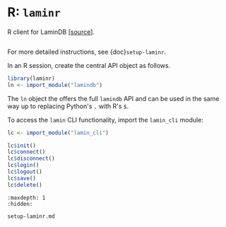 # R: `laminr`

R client for LaminDB [[source](https://github.com/laminlabs/laminr)].

```{include} includes/quick-setup-laminr.md

```

For more detailed instructions, see {doc}`setup-laminr`.

In an R session, create the central API object as follows.

```R
library(laminr)
ln <- import_module("lamindb")
```

The `ln` object the offers the full `lamindb` API and can be used in the same way up to replacing Python's `.` with R's `$`.

To access the `lamin` CLI functionality, import the `lamin_cli` module:

```R
lc <- import_module("lamin_cli")

lc$init()
lc$connect()
lc$disconnect()
lc$login()
lc$logout()
lc$save()
lc$delete()
```

```{toctree}
:maxdepth: 1
:hidden:

setup-laminr.md
```
